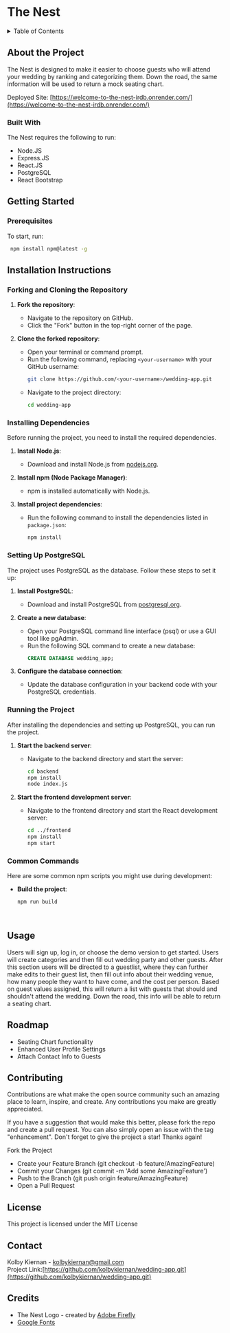 # The Nest

<details>
<summary>Table of Contents</summary>

1. [About The Project](#about-the-project)
    * [Built With](#built-with)
2. [Getting Started](#getting-started)
    * [Prerequisites](#prerequisites)
    * [Installation Instructions](#installation-instructions)
3. [Usage](#usage)
4. [Roadmap](#roadmap)
5. [Contributing](#contributing)
6. [License](#license)
7. [Contact](#contact)
8. [Credits](#credits)


</details>


## About the Project

The Nest is designed to make it easier to choose guests who will attend your wedding by ranking and categorizing them. Down the road, the same information will be used to return a mock seating chart.

Deployed Site: [https://welcome-to-the-nest-irdb.onrender.com/](https://welcome-to-the-nest-irdb.onrender.com/)

### Built With
The Nest requires the following to run:
* Node.JS 
* Express.JS
* React.JS
* PostgreSQL
* React Bootstrap

## Getting Started

### Prerequisites

To start, run:   
   ```sh
    npm install npm@latest -g    
   ```

## Installation Instructions

### Forking and Cloning the Repository

1. **Fork the repository**:
   - Navigate to the repository on GitHub.
   - Click the "Fork" button in the top-right corner of the page.

2. **Clone the forked repository**:
   - Open your terminal or command prompt.
   - Run the following command, replacing `<your-username>` with your GitHub username:
     ```sh
     git clone https://github.com/<your-username>/wedding-app.git
     ```
   - Navigate to the project directory:
     ```sh
     cd wedding-app
     ```

### Installing Dependencies

Before running the project, you need to install the required dependencies.

1. **Install Node.js**:
   - Download and install Node.js from [nodejs.org](https://nodejs.org/).

2. **Install npm (Node Package Manager)**:
   - npm is installed automatically with Node.js.

3. **Install project dependencies**:
   - Run the following command to install the dependencies listed in `package.json`:
     ```sh
     npm install
     ```

### Setting Up PostgreSQL

The project uses PostgreSQL as the database. Follow these steps to set it up:

1. **Install PostgreSQL**:
   - Download and install PostgreSQL from [postgresql.org](https://www.postgresql.org/).

2. **Create a new database**:
   - Open your PostgreSQL command line interface (psql) or use a GUI tool like pgAdmin.
   - Run the following SQL command to create a new database:
     ```sql
     CREATE DATABASE wedding_app;
     ```

3. **Configure the database connection**:
   - Update the database configuration in your backend code with your PostgreSQL credentials.

### Running the Project

After installing the dependencies and setting up PostgreSQL, you can run the project.

1. **Start the backend server**:
   - Navigate to the backend directory and start the server:
     ```sh
     cd backend
     npm install
     node index.js
     ```

2. **Start the frontend development server**:
   - Navigate to the frontend directory and start the React development server:
     ```sh
     cd ../frontend
     npm install
     npm start
     ```

### Common Commands

Here are some common npm scripts you might use during development:

- **Build the project**:
  ```sh
  npm run build

   

## Usage
Users will sign up, log in, or choose the demo version to get started. Users will create categories and then fill out wedding party and other guests. After this section users will be directed to a guestlist, where they can further make edits to their guest list, then fill out info about their wedding venue, how many people they want to have come, and the cost per person. Based on guest values assigned, this will return a list with guests that should and shouldn't attend the wedding. Down the road, this info will be able to return a seating chart.

## Roadmap
* Seating Chart functionality   
* Enhanced User Profile Settings    
* Attach Contact Info to Guests         


## Contributing
Contributions are what make the open source community such an amazing place to learn, inspire, and create. Any contributions you make are greatly appreciated.     

If you have a suggestion that would make this better, please fork the repo and create a pull request. You can also simply open an issue with the tag "enhancement". Don't forget to give the project a star! Thanks again!     

Fork the Project  
* Create your Feature Branch (git checkout -b feature/AmazingFeature)  
* Commit your Changes (git commit -m 'Add some AmazingFeature')  
* Push to the Branch (git push origin feature/AmazingFeature)  
* Open a Pull Request   


## License
This project is licensed under the MIT License

## Contact
Kolby Kiernan - kolbykiernan@gmail.com    
Project Link:[https://github.com/kolbykiernan/wedding-app.git](https://github.com/kolbykiernan/wedding-app.git)     

## Credits
* The Nest Logo - created by [Adobe Firefly](https://firefly.adobe.com/)
* [Google Fonts](https://fonts.google.com/)

